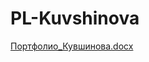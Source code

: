# PL-Kuvshinova
[Портфолио_Кувшинова.docx](https://github.com/smolb4/PL-Kuvshinova/files/12704317/_.docx)

